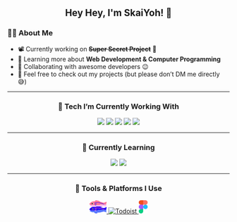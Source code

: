 <h2 align="center">Hey Hey, I'm SkaiYoh! 👋</h2>

### 👨‍💻 About Me
- 📽️ Currently working on **~~Super Secret Project~~** 🤭  
- 🦆 Learning more about **Web Development & Computer Programming**  
- 👯 Collaborating with awesome developers 😉  
- 💬 Feel free to check out my projects (but please don’t DM me directly 😅)  
<!-- - 📬 Contact: <a href="https://discord.gg/skaiyoh">discord.gg/skaiyoh</a> -->
<!-- - ⚡ Fun fact: I'm Miata gang 🚗 -->

---

<h3 align="center">🔭 Tech I’m Currently Working With</h3>

<p align="center">
  <img src="https://img.shields.io/badge/Python3-%233776AB.svg?style=for-the-badge&logo=python&logoColor=white" />
  <img src="https://img.shields.io/badge/JavaScript-%23F7DF1E.svg?style=for-the-badge&logo=javascript&logoColor=black" />
  <img src="https://img.shields.io/badge/PHP-%23777BB4.svg?style=for-the-badge&logo=php&logoColor=white" /> 
  <img src="https://img.shields.io/badge/HTML5-%23E34F26.svg?style=for-the-badge&logo=html5&logoColor=white" />
  <img src="https://img.shields.io/badge/CSS3-%231572B6.svg?style=for-the-badge&logo=css3&logoColor=white" />
</p>

---

<h3 align="center">🌱 Currently Learning</h3>

<p align="center">
  <img src="https://img.shields.io/badge/Java-%23E34F26.svg?style=for-the-badge&logo=java&logoColor=white" />
  <img src="https://img.shields.io/badge/Node.js-%23339933.svg?style=for-the-badge&logo=node.js&logoColor=white" />
</p>

---

<h3 align="center">💬 Tools & Platforms I Use</h3>

<p align="center">
 <a href="https://glitch.com">
   <img height="30" src="assets/GlitchLogo.svg" alt="Glitch" />
 </a>
 <a href="https://todoist.com/">
   <img height="30" src="https://www.svgrepo.com/show/354452/todoist-icon.svg" alt="Todoist" />
 </a>
 <a href="https://www.figma.com">
   <img height="30" src="assets/figma-seeklogo.svg" alt="Figma" />
 </a>
</p>
